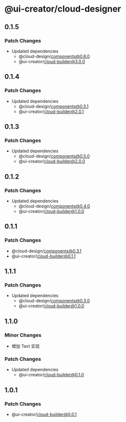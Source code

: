 # @ui-creator/cloud-designer

## 0.1.5

### Patch Changes

- Updated dependencies
  - @cloud-design/components@0.6.0
  - @ui-creator/cloud-builder@3.0.0

## 0.1.4

### Patch Changes

- Updated dependencies
  - @cloud-design/components@0.5.1
  - @ui-creator/cloud-builder@2.0.1

## 0.1.3

### Patch Changes

- Updated dependencies
  - @cloud-design/components@0.5.0
  - @ui-creator/cloud-builder@2.0.0

## 0.1.2

### Patch Changes

- Updated dependencies
  - @cloud-design/components@0.4.0
  - @ui-creator/cloud-builder@1.0.0

## 0.1.1

### Patch Changes

- @cloud-design/components@0.3.1
- @ui-creator/cloud-builder@0.1.1

## 1.1.1

### Patch Changes

- Updated dependencies
  - @cloud-design/components@0.3.0
  - @ui-creator/cloud-builder@1.0.0

## 1.1.0

### Minor Changes

- 增加 Text 实现

### Patch Changes

- Updated dependencies
  - @ui-creator/cloud-builder@0.1.0

## 1.0.1

### Patch Changes

- @ui-creator/cloud-builder@0.0.1
